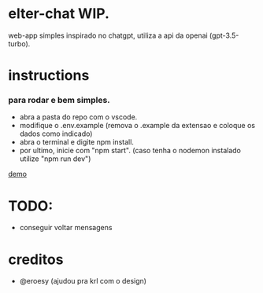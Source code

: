 # elter-chat WIP.
 web-app simples inspirado no chatgpt, utiliza a api da openai (gpt-3.5-turbo).
 
# instructions
### para rodar e bem simples.

- abra a pasta do repo com o vscode.
- modifique o .env.example (remova o .example da extensao e coloque os dados como indicado)
- abra o terminal e digite npm install.
- por ultimo, inicie com "npm start". (caso tenha o nodemon instalado utilize "npm run dev")

[demo](https://streamable.com/itr8nc)

# TODO:
- conseguir voltar mensagens

# creditos
- @eroesy (ajudou pra krl com o design)
